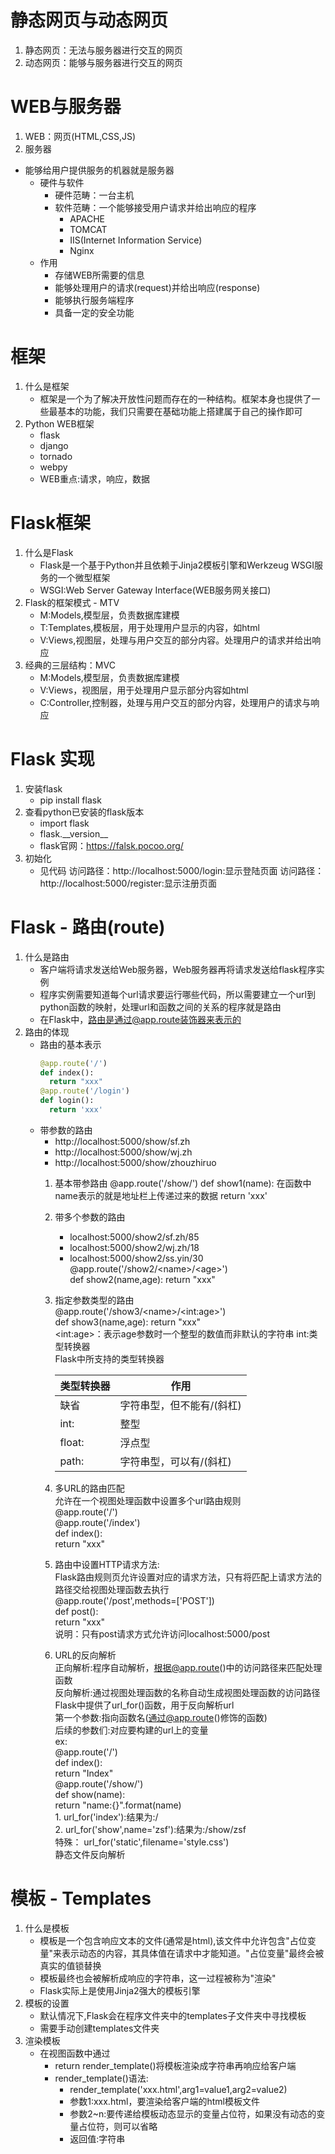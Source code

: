 # 静态网页与动态网页
1. 静态网页：无法与服务器进行交互的网页
2. 动态网页：能够与服务器进行交互的网页
# WEB与服务器
1. WEB：网页(HTML,CSS,JS)
2. 服务器
* 能够给用户提供服务的机器就是服务器
    * 硬件与软件
        * 硬件范畴：一台主机
        * 软件范畴：一个能够接受用户请求并给出响应的程序
            * APACHE
            * TOMCAT
            * IIS(Internet Information Service)
            * Nginx
    * 作用
        * 存储WEB所需要的信息
        * 能够处理用户的请求(request)并给出响应(response)
        * 能够执行服务端程序
        * 具备一定的安全功能
# 框架
1. 什么是框架
    * 框架是一个为了解决开放性问题而存在的一种结构。框架本身也提供了一些最基本的功能，我们只需要在基础功能上搭建属于自己的操作即可
2. Python WEB框架
    * flask
    * django
    * tornado
    * webpy
    * WEB重点:请求，响应，数据
# Flask框架
1. 什么是Flask
    * Flask是一个基于Python并且依赖于Jinja2模板引擎和Werkzeug WSGI服务的一个微型框架
    * WSGI:Web Server Gateway Interface(WEB服务网关接口)
2. Flask的框架模式 - MTV
    * M:Models,模型层，负责数据库建模
    * T:Templates,模板层，用于处理用户显示的内容，如html
    * V:Views,视图层，处理与用户交互的部分内容。处理用户的请求并给出响应
3. 经典的三层结构：MVC
    * M:Models,模型层，负责数据库建模
    * V:Views，视图层，用于处理用户显示部分内容如html
    * C:Controller,控制器，处理与用户交互的部分内容，处理用户的请求与响应
# Flask 实现
1.  安装flask
    * pip install flask
2. 查看python已安装的flask版本
    * import flask
    * flask.\_\_version__
    * flask官网：https://falsk.pocoo.org/
3. 初始化
    * 见代码
    访问路径：http://localhost:5000/login:显示登陆页面
    访问路径：http://localhost:5000/register:显示注册页面
# Flask - 路由(route)
1. 什么是路由
    * 客户端将请求发送给Web服务器，Web服务器再将请求发送给flask程序实例
    * 程序实例需要知道每个url请求要运行哪些代码，所以需要建立一个url到python函数的映射，处理url和函数之间的关系的程序就是路由
    * 在Flask中，路由是通过@app.route装饰器来表示的
2. 路由的体现
    * 路由的基本表示
        ```python
        @app.route('/')
        def index():
          return "xxx"
        @app.route('/login')
        def login():
          return 'xxx'
        ```    
    * 带参数的路由
        * http://localhost:5000/show/sf.zh
        * http://localhost:5000/show/wj.zh
        * http://localhost:5000/show/zhouzhiruo
        1. 基本带参路由
        @app.route('/show/<name>')
        def show1(name):
            在函数中name表示的就是地址栏上传递过来的数据
            return 'xxx'
        2. 带多个参数的路由
           - localhost:5000/show2/sf.zh/85
           - localhost:5000/show2/wj.zh/18
           - localhost:5000/show2/ss.yin/30  
           @app.route('/show2/\<name>/\<age>')  
           def show2(name,age):
              return "xxx"  
        3. 指定参数类型的路由  
        @app.route('/show3/\<name>/\<int:age>')  
        def show3(name,age):
            return "xxx"  
        \<int:age>：表示age参数时一个整型的数值而非默认的字符串
            int:类型转换器  
            Flask中所支持的类型转换器  
            
            |类型转换器|作用|
            |---------|----|
            |缺省|字符串型，但不能有/(斜杠)|
            |int:|整型|
            |float:|浮点型|
            |path:|字符串型，可以有/(斜杠)|
        
        4. 多URL的路由匹配  
        允许在一个视图处理函数中设置多个url路由规则  
        @app.route('/')  
        @app.route('/index')  
        def index():  
            return "xxx"  
        5. 路由中设置HTTP请求方法:  
            Flask路由规则页允许设置对应的请求方法，只有将匹配上请求方法的路径交给视图处理函数去执行  
            @app.route('/post',methods=['POST'])  
            def post():  
                return "xxx"  
            说明：只有post请求方式允许访问localhost:5000/post
        6. URL的反向解析  
            正向解析:程序自动解析，根据@app.route()中的访问路径来匹配处理函数  
            反向解析:通过视图处理函数的名称自动生成视图处理函数的访问路径  
            Flask中提供了url_for()函数，用于反向解析url  
            第一个参数:指向函数名(通过@app.route()修饰的函数)  
            后续的参数们:对应要构建的url上的变量  
            ex:  
                @app.route('/')  
                def index():  
                    return "Index"  
                @app.route('/show/<name>')  
                def show(name):  
                    return "name:{}".format(name)   
                1. url_for('index'):结果为:/  
                2. url_for('show',name='zsf'):结果为:/show/zsf  
            特殊：
                url_for('static',filename='style.css')  
                静态文件反向解析  
# 模板 - Templates
1. 什么是模板
    * 模板是一个包含响应文本的文件(通常是html),该文件中允许包含"占位变量"来表示动态的内容，其具体值在请求中才能知道。"占位变量"最终会被真实的值锁替换
    * 模板最终也会被解析成响应的字符串，这一过程被称为"渲染" 
    * Flask实际上是使用Jinja2强大的模板引擎
2. 模板的设置
    * 默认情况下,Flask会在程序文件夹中的templates子文件夹中寻找模板  
    * 需要手动创建templates文件夹
3. 渲染模板
    * 在视图函数中通过
        * return render_template()将模板渲染成字符串再响应给客户端
        * render_template()语法:
            * render_template('xxx.html',arg1=value1,arg2=value2)
            * 参数1:xxx.html，要渲染给客户端的html模板文件
            * 参数2~n:要传递给模板动态显示的变量占位符，如果没有动态的变量占位符，则可以省略
            * 返回值:字符串
    

              
                
            
        
            
    
    